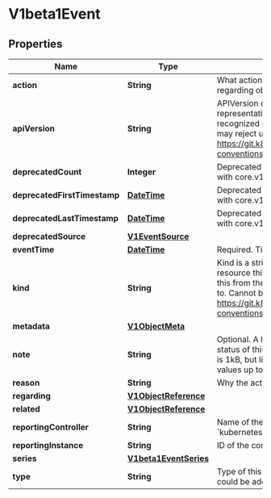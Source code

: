 
# V1beta1Event

## Properties
Name | Type | Description | Notes
------------ | ------------- | ------------- | -------------
**action** | **String** | What action was taken/failed regarding to the regarding object. |  [optional]
**apiVersion** | **String** | APIVersion defines the versioned schema of this representation of an object. Servers should convert recognized schemas to the latest internal value, and may reject unrecognized values. More info: https://git.k8s.io/community/contributors/devel/api-conventions.md#resources |  [optional]
**deprecatedCount** | **Integer** | Deprecated field assuring backward compatibility with core.v1 Event type |  [optional]
**deprecatedFirstTimestamp** | [**DateTime**](DateTime.md) | Deprecated field assuring backward compatibility with core.v1 Event type |  [optional]
**deprecatedLastTimestamp** | [**DateTime**](DateTime.md) | Deprecated field assuring backward compatibility with core.v1 Event type |  [optional]
**deprecatedSource** | [**V1EventSource**](V1EventSource.md) |  |  [optional]
**eventTime** | [**DateTime**](DateTime.md) | Required. Time when this Event was first observed. | 
**kind** | **String** | Kind is a string value representing the REST resource this object represents. Servers may infer this from the endpoint the client submits requests to. Cannot be updated. In CamelCase. More info: https://git.k8s.io/community/contributors/devel/api-conventions.md#types-kinds |  [optional]
**metadata** | [**V1ObjectMeta**](V1ObjectMeta.md) |  |  [optional]
**note** | **String** | Optional. A human-readable description of the status of this operation. Maximal length of the note is 1kB, but libraries should be prepared to handle values up to 64kB. |  [optional]
**reason** | **String** | Why the action was taken. |  [optional]
**regarding** | [**V1ObjectReference**](V1ObjectReference.md) |  |  [optional]
**related** | [**V1ObjectReference**](V1ObjectReference.md) |  |  [optional]
**reportingController** | **String** | Name of the controller that emitted this Event, e.g. &#x60;kubernetes.io/kubelet&#x60;. |  [optional]
**reportingInstance** | **String** | ID of the controller instance, e.g. &#x60;kubelet-xyzf&#x60;. |  [optional]
**series** | [**V1beta1EventSeries**](V1beta1EventSeries.md) |  |  [optional]
**type** | **String** | Type of this event (Normal, Warning), new types could be added in the future. |  [optional]



